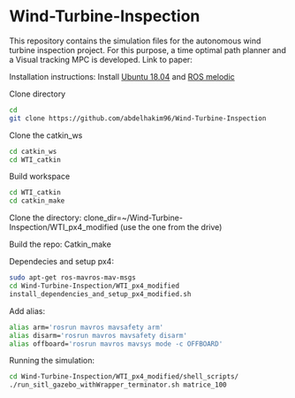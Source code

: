 # Wind-Turbine-Inspection

This repository contains the simulation files for the autonomous wind turbine inspection project. For this purpose, a time optimal path planner and a Visual tracking MPC is developed. Link to paper:

Installation instructions:
 Install [Ubuntu 18.04](https://releases.ubuntu.com/18.04/)  and [ROS melodic](http://wiki.ros.org/melodic/Installation/Ubuntu) 


Clone directory 
```bash
cd
git clone https://github.com/abdelhakim96/Wind-Turbine-Inspection
```


Clone the catkin_ws

```bash
cd catkin_ws
cd WTI_catkin
```

Build workspace
```bash
cd WTI_catkin
cd catkin_make
```



Clone the directory:
clone_dir=~/Wind-Turbine-Inspection/WTI_px4_modified     (use the one from the drive)


Build the repo:
Catkin_make


Dependecies and setup px4:
```bash
sudo apt-get ros-mavros-mav-msgs 
cd Wind-Turbine-Inspection/WTI_px4_modified
install_dependencies_and_setup_px4_modified.sh
```

Add alias:
```bash
alias arm='rosrun mavros mavsafety arm'
alias disarm='rosrun mavros mavsafety disarm'
alias offboard='rosrun mavros mavsys mode -c OFFBOARD'
```


Running the simulation:
```bash
cd Wind-Turbine-Inspection/WTI_px4_modified/shell_scripts/
./run_sitl_gazebo_withWrapper_terminator.sh matrice_100
```
